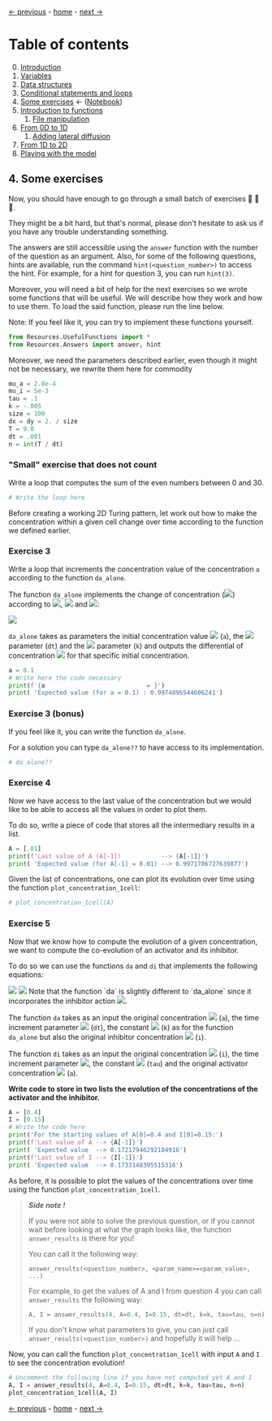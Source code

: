 [&larr; previous](3-Conditional-Statements-Loops.md) - [home](https://guignardlab.github.io/CenTuri-Course-2022/) - [next &rarr;](5-0-Introduction-function.md)

# Table of contents
0. [Introduction](0-Introduction.md)
1. [Variables](1-Variables.md)
2. [Data structures](2-Data-Structures.md)
3. [Conditional statements and loops](3-Conditional-Statements-Loops.md)
4. [Some exercises](4-Some-Exercises.md) &larr; ([Notebook](../4-Some-Exercises.ipynb))
5. [Introduction to functions](5-0-Introduction-function.md)
    1. [File manipulation](5-1-File-manipulation.md)
6. [From 0D to 1D](6-1-From-0D-to-1D.md)
    1. [Adding lateral diffusion](6-2-Adding-lateral-diffusion.md)
7. [From 1D to 2D](7-From-1D-to-2D.md)
8. [Playing with the model](8-Playing-with-the-model.md)

## 4. Some exercises

Now, you should have enough to go through a small batch of exercises 🥳 🥳 🥳.

They might be a bit hard, but that's normal, please don't hesitate to ask us if you have any trouble understanding something.

The answers are still accessible using the `answer` function with the number of the question as an argument.
Also, for some of the following questions, hints are available, run the command `hint(<question_number>)` to access the hint. For example, for a hint for question 3, you can run `hint(3)`.

Moreover, you will need a bit of help for the next exercises so we wrote some functions that will be useful.
We will describe how they work and how to use them.
To load the said function, please run the line below.

Note: If you feel like it, you can try to implement these functions yourself.


```python
from Resources.UsefulFunctions import *
from Resources.Answers import answer, hint
```

Moreover, we need the parameters described earlier, even though it might not be necessary, we rewrite them here for commodity


```python
mu_a = 2.8e-4
mu_i = 5e-3
tau = .1
k = -.005
size = 100
dx = dy = 2. / size
T = 9.0
dt = .001
n = int(T / dt)
```

### "Small" exercise that does not count

Write a loop that computes the sum of the even numbers between 0 and 30.


```python
# Write the loop here
```

Before creating a working 2D Turing pattern, let work out how to make the concentration within a given cell change over time according to the function we defined earlier.

### Exercise 3
Write a loop that increments the concentration value of the concentration `a` according to the function `da_alone`.

The function `da_alone` implements the change of concentration (<img src="https://render.githubusercontent.com/render/math?math=\delta a">) according to <img src="https://render.githubusercontent.com/render/math?math=a">, <img src="https://render.githubusercontent.com/render/math?math=\delta t"> and <img src="https://render.githubusercontent.com/render/math?math=k">:

<img src="https://render.githubusercontent.com/render/math?math=\delta a = \delta t (a - a^3 %2B k)">

`da_alone` takes as parameters the initial concentration value <img src="https://render.githubusercontent.com/render/math?math=a"> (`a`), the <img src="https://render.githubusercontent.com/render/math?math=\delta t"> parameter (`dt`) and the <img src="https://render.githubusercontent.com/render/math?math=k"> parameter (`k`) and outputs the differential of concentration <img src="https://render.githubusercontent.com/render/math?math=\delta a"> for that specific initial concentration.


```python
a = 0.1
# Write here the code necessary
print(f'{a                            = }')
print( 'Expected value (for a = 0.1) : 0.9974896544606241')
```

### Exercise 3 (bonus)
If you feel like it, you can write the function `da_alone`.

For a solution you can type `da_alone??` to have access to its implementation.


```python
# da_alone??
```

### Exercise 4
Now we have access to the last value of the concentration but we would like to be able to access all the values in order to plot them.

To do so, write a piece of code that stores all the intermediary results in a list.


```python
A = [.01]
print(f'Last value of A (A[-1])           --> {A[-1]}')
print( 'Expected value (for A[-1] = 0.01) --> 0.9971706727639877')
```

Given the list of concentrations, one can plot its evolution over time using the function `plot_concentration_1cell`:


```python
# plot_concentration_1cell(A)
```

### Exercise 5
Now that we know how to compute the evolution of a given concentration, we want to compute the co-evolution of an activator and its inhibitor.

To do so we can use the functions `da` and `di` that implements the following equations:

<img src="https://render.githubusercontent.com/render/math?math=\delta a = \delta t(a-a^3-i%2B k)">
<img src="https://render.githubusercontent.com/render/math?math=\delta i = \frac{\delta t}{\tau}(a -i)">
Note that the function `da` is slightly different to `da_alone` since it incorporates the inhibitor action <img src="https://render.githubusercontent.com/render/math?math=-i">.

The function `da` takes as an input the original concentration <img src="https://render.githubusercontent.com/render/math?math=a"> (`a`), the time increment parameter <img src="https://render.githubusercontent.com/render/math?math=\delta t"> (`dt`), the constant <img src="https://render.githubusercontent.com/render/math?math=k"> (`k`) as for the function `da_alone` but also the original inhibitor concentration <img src="https://render.githubusercontent.com/render/math?math=i"> (`i`).

The function `di` takes as an input the original concentration <img src="https://render.githubusercontent.com/render/math?math=i"> (`i`), the time increment parameter <img src="https://render.githubusercontent.com/render/math?math=\delta t">, the constant <img src="https://render.githubusercontent.com/render/math?math=\tau"> (`tau`) and the original activator concentration <img src="https://render.githubusercontent.com/render/math?math=a"> (`a`).

**Write code to store in two lists the evolution of the concentrations of the activator and the inhibitor.**


```python
A = [0.4]
I = [0.15]
# Write the code here
print('For the starting values of A[0]=0.4 and I[0]=0.15:')
print(f'Last value of A --> {A[-1]}')
print( 'Expected value  --> 0.17217946292184916')
print(f'Last value of I --> {I[-1]}')
print( 'Expected value  --> 0.1733148395515316')
```

As before, it is possible to plot the values of the concentrations over time using the function `plot_concentration_1cell`.

> _**Side note !**_
>
> If you were not able to solve the previous question, or if you cannot wait before looking at what the graph looks like, the function `answer_results` is there for you!
>
> You can call it the following way:
>
> `answer_results(<question_number>, <param_name>=<param_value>, ...)`
>
> For example, to get the values of A and I from question 4 you can call `answer_results` the following way:
> ```python
> A, I = answer_results(4, A=0.4, I=0.15, dt=dt, k=k, tau=tau, n=n)
> ```
>
> If you don't know what parameters to give, you can just call `answer_results(<question_number>)` and hopefully it will help ...

Now, you can call the function `plot_concentration_1cell` with input `A` and `I` to see the concentration evolution!


```python
# Uncomment the following line if you have not computed yet A and I
A, I = answer_results(4, A=0.4, I=0.15, dt=dt, k=k, tau=tau, n=n)
plot_concentration_1cell(A, I)
```

[&larr; previous](3-Conditional-Statements-Loops.md) - [home](https://guignardlab.github.io/CenTuri-Course-2022/) - [next &rarr;](5-0-Introduction-function.md)